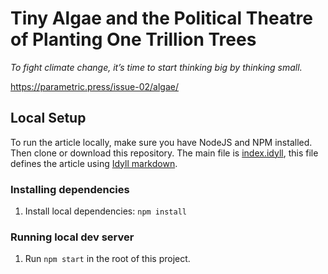 # Tiny Algae and the Political Theatre of Planting One Trillion Trees

*To fight climate change, it’s time to start thinking big by thinking small.*

https://parametric.press/issue-02/algae/

## Local Setup

To run the article locally, make sure you have NodeJS and NPM installed. Then clone or download this repository. The main file is [index.idyll](index.idyll), this file defines the article using [Idyll markdown](https://idyll-lang.org/docs/syntax).

### Installing dependencies

1. Install local dependencies: `npm install`

### Running local dev server

1. Run `npm start` in the root of this project.
